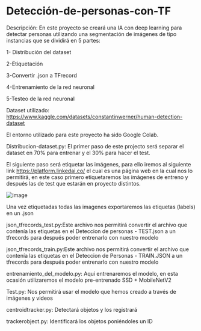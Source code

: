 # Detección-de-personas-con-TF

Descripción: En este proyecto se creará una IA con deep learning para detectar personas utilizando una segmentación de imágenes de tipo instancias que se dividirá en 5 partes:

1- Distribución del dataset

2-Etiquetación 

3-Convertir .json a TFrecord

4-Entrenamiento de la red neuronal

5-Testeo de la red neuronal

Dataset utilizado: https://www.kaggle.com/datasets/constantinwerner/human-detection-dataset

El entorno utilizado para este proyecto ha sido Google Colab.

Distribucion-dataset.py: El primer paso de este projecto será separar el dataset en 70% para entrenar y el 30% para hacer el test.

El siguiente paso será etiquetar las imágenes, para ello iremos al siguiente link https://platform.linkedai.co/ el cual es una página web en la cual nos lo permitirá, en este caso primero etiquetaremos las imágenes de entreno y después las de test que estarán en proyecto distintos.

![image](https://user-images.githubusercontent.com/57341284/167683732-90947df8-189a-4cc1-b224-d6f719260456.png)

Una vez etiquetadas todas las imagenes exportaremos las etiquetas (labels) en un .json 

json_tfrecords_test.py:Este archivo nos permitirá convertir el archivo que contenía las etiquetas en el Deteccion de personas - TEST.json a un tfrecords para después poder entrenarlo con nuestro modelo

json_tfrecords_train.py:Este archivo nos permitirá convertir el archivo que contenía las etiquetas en el Deteccion de Personas - TRAIN.JSON a un tfrecords para después poder entrenarlo con nuestro modelo

entrenamiento_del_modelo.py: Aquí entrenaremos el modelo, en esta ocasión utilizaremos el modelo pre-entrenado SSD + MobileNetV2

Test.py: Nos permitirá usar el modelo que hemos creado a través de imágenes y videos

centroidtracker.py: Detectará objetos y los registrará

trackerobject.py: Identificará los objetos poniéndoles un ID
